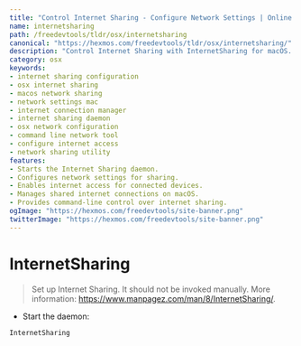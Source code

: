 ```yaml
---
title: "Control Internet Sharing - Configure Network Settings | Online Free DevTools by Hexmos"
name: internetsharing
path: /freedevtools/tldr/osx/internetsharing
canonical: "https://hexmos.com/freedevtools/tldr/osx/internetsharing/"
description: "Control Internet Sharing with InternetSharing for macOS. Enable network access, configure settings, and manage shared connections instantly. Free online tool, no registration required."
category: osx
keywords:
- internet sharing configuration
- osx internet sharing
- macos network sharing
- network settings mac
- internet connection manager
- internet sharing daemon
- osx network configuration
- command line network tool
- configure internet access
- network sharing utility
features:
- Starts the Internet Sharing daemon.
- Configures network settings for sharing.
- Enables internet access for connected devices.
- Manages shared internet connections on macOS.
- Provides command-line control over internet sharing.
ogImage: "https://hexmos.com/freedevtools/site-banner.png"
twitterImage: "https://hexmos.com/freedevtools/site-banner.png"
---
```


# InternetSharing

> Set up Internet Sharing.
> It should not be invoked manually.
> More information: <https://www.manpagez.com/man/8/InternetSharing/>.

- Start the daemon:

`InternetSharing`
